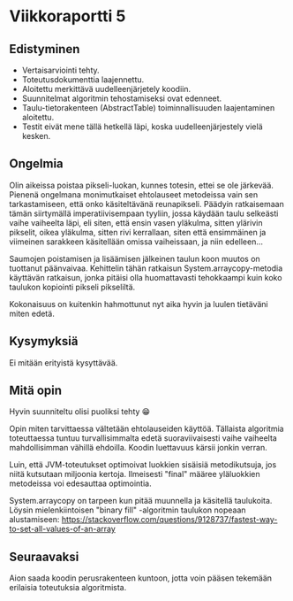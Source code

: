# Viikkoraportti 5

## Edistyminen

* Vertaisarviointi tehty.
* Toteutusdokumenttia laajennettu.
* Aloitettu merkittävä uudelleenjärjetely koodiin.
* Suunnitelmat algoritmin tehostamiseksi ovat edenneet.
* Taulu-tietorakenteen (AbstractTable) toiminnallisuuden laajentaminen aloitettu.
* Testit eivät mene tällä hetkellä läpi, koska uudelleenjärjestely vielä kesken. 

## Ongelmia

Olin aikeissa poistaa pikseli-luokan, kunnes totesin, ettei se ole järkevää. Pienenä ongelmana monimutkaiset ehtolauseet metodeissa vain sen tarkastamiseen, että onko käsiteltävänä reunapikseli. Päädyin ratkaisemaan tämän siirtymällä imperatiivisempaan tyyliin, jossa käydään taulu selkeästi vaihe vaiheelta läpi, eli siten, että ensin vasen yläkulma, sitten ylärivin pikselit, oikea yläkulma, sitten rivi kerrallaan, siten että ensimmäinen ja viimeinen sarakkeen käsitellään omissa vaiheissaan, ja niin edelleen...

Saumojen poistamisen ja lisäämisen jälkeinen taulun koon muutos on tuottanut päänvaivaa. Kehittelin tähän ratkaisun System.arraycopy-metodia käyttävän ratkaisun, jonka pitäisi olla huomattavasti tehokkaampi  kuin koko taulukon kopiointi pikseli pikseliltä. 

Kokonaisuus on kuitenkin hahmottunut nyt aika hyvin ja luulen tietäväni miten edetä.

## Kysymyksiä

Ei mitään erityistä kysyttävää.

## Mitä opin

Hyvin suunniteltu olisi puoliksi tehty :grin:

Opin miten tarvittaessa vältetään ehtolauseiden käyttöä. Tällaista algoritmia toteuttaessa tuntuu turvallisimmalta edetä suoraviivaisesti vaihe vaiheelta mahdollisimman vähillä ehdoilla. Koodin luettavuus kärsii jonkin verran.

Luin, että JVM-toteutukset optimoivat luokkien sisäisiä metodikutsuja, jos niitä kutsutaan miljoonia kertoja. Ilmeisesti "final" määree yläluokkien metodeissa voi edesauttaa optimointia.

System.arraycopy on tarpeen kun pitää muunnella ja käsitellä taulukoita. Löysin mielenkiintoisen "binary fill" -algoritmin taulukon nopeaan alustamiseen:
https://stackoverflow.com/questions/9128737/fastest-way-to-set-all-values-of-an-array


## Seuraavaksi
Aion saada koodin perusrakenteen kuntoon, jotta voin pääsen tekemään erilaisia toteutuksia algoritmista.
